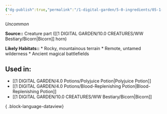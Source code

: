 ```yaml
---
{"dg-publish":true,"permalink":"/1-digital-garden/5-0-ingredients/05-1-creatures/powdered-bicorn-horn/","tags":["ingredient","uncommon"]}
---
```


*Uncommon*

**Source::** Creature part ([[1 DIGITAL GARDEN/10.0 CREATURES/WW Bestiary/Bicorn\|Bicorn]] horn)

**Likely Habitats::** * Rocky, mountainous terrain * Remote, untamed wilderness * Ancient magical battlefields

## Used in:

- [[1 DIGITAL GARDEN/4.0 Potions/Polyjuice Potion\|Polyjuice Potion]]
- [[1 DIGITAL GARDEN/4.0 Potions/Blood-Replenishing Potion\|Blood-Replenishing Potion]]
- [[1 DIGITAL GARDEN/10.0 CREATURES/WW Bestiary/Bicorn\|Bicorn]]

{ .block-language-dataview}


